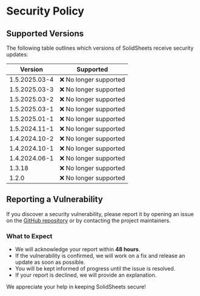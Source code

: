 # Security Policy  

## Supported Versions  

The following table outlines which versions of SolidSheets receive security updates:  

| Version         | Supported          |  
| -------------- | ------------------ |  
| 1.5.2025.03-4  | ❌ No longer supported |  
| 1.5.2025.03-3  | ❌ No longer supported |  
| 1.5.2025.03-2  | ❌ No longer supported |  
| 1.5.2025.03-1  | ❌ No longer supported |  
| 1.5.2025.01-1  | ❌ No longer supported |  
| 1.5.2024.11-1  | ❌ No longer supported |  
| 1.4.2024.10-2  | ❌ No longer supported |  
| 1.4.2024.10-1  | ❌ No longer supported |  
| 1.4.2024.06-1  | ❌ No longer supported |  
| 1.3.18        | ❌ No longer supported |  
| 1.2.0         | ❌ No longer supported |  

## Reporting a Vulnerability  

If you discover a security vulnerability, please report it by opening an issue on the [GitHub repository](https://github.com/berkaygediz/SolidSheets/issues) or by contacting the project maintainers.  

### What to Expect  

- We will acknowledge your report within **48 hours**.  
- If the vulnerability is confirmed, we will work on a fix and release an update as soon as possible.  
- You will be kept informed of progress until the issue is resolved.  
- If your report is declined, we will provide an explanation.  

We appreciate your help in keeping SolidSheets secure!
